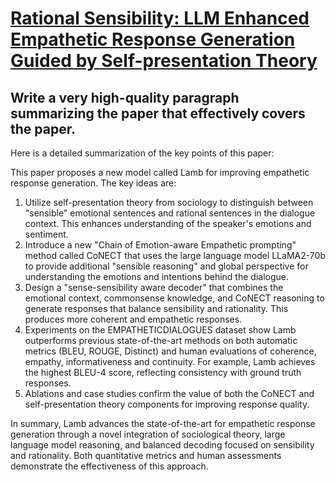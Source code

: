 # [Rational Sensibility: LLM Enhanced Empathetic Response Generation Guided   by Self-presentation Theory](https://arxiv.org/abs/2312.08702)

## Write a very high-quality paragraph summarizing the paper that effectively covers the paper.

 Here is a detailed summarization of the key points of this paper:

This paper proposes a new model called Lamb for improving empathetic response generation. The key ideas are:
1) Utilize self-presentation theory from sociology to distinguish between "sensible" emotional sentences and rational sentences in the dialogue context. This enhances understanding of the speaker's emotions and sentiment.
2) Introduce a new "Chain of Emotion-aware Empathetic prompting" method called CoNECT that uses the large language model LLaMA2-70b to provide additional "sensible reasoning" and global perspective for understanding the emotions and intentions behind the dialogue. 
3) Design a "sense-sensibility aware decoder" that combines the emotional context, commonsense knowledge, and CoNECT reasoning to generate responses that balance sensibility and rationality. This produces more coherent and empathetic responses.
4) Experiments on the EMPATHETICDIALOGUES dataset show Lamb outperforms previous state-of-the-art methods on both automatic metrics (BLEU, ROUGE, Distinct) and human evaluations of coherence, empathy, informativeness and continuity. For example, Lamb achieves the highest BLEU-4 score, reflecting consistency with ground truth responses.
5) Ablations and case studies confirm the value of both the CoNECT and self-presentation theory components for improving response quality.

In summary, Lamb advances the state-of-the-art for empathetic response generation through a novel integration of sociological theory, large language model reasoning, and balanced decoding focused on sensibility and rationality. Both quantitative metrics and human assessments demonstrate the effectiveness of this approach.
